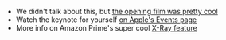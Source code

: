- We didn't talk about this, but [the opening film was pretty cool](https://www.youtube.com/watch?v=b6d6iScjHpA)
- Watch the keynote for yourself [on Apple's Events page](https://www.apple.com/apple-events/march-2019/)
- More info on Amazon Prime's super cool [X-Ray feature](https://www.amazon.com/primeinsider/video/pv-xray-tips.html?ref=insider_homepage)
